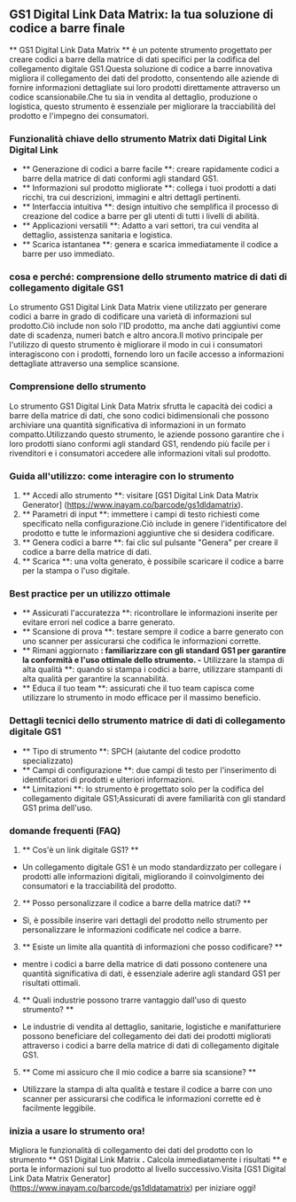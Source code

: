 ## GS1 Digital Link Data Matrix: la tua soluzione di codice a barre finale

** GS1 Digital Link Data Matrix ** è un potente strumento progettato per creare codici a barre della matrice di dati specifici per la codifica del collegamento digitale GS1.Questa soluzione di codice a barre innovativa migliora il collegamento dei dati del prodotto, consentendo alle aziende di fornire informazioni dettagliate sui loro prodotti direttamente attraverso un codice scansionabile.Che tu sia in vendita al dettaglio, produzione o logistica, questo strumento è essenziale per migliorare la tracciabilità del prodotto e l'impegno dei consumatori.

### Funzionalità chiave dello strumento Matrix dati Digital Link Digital Link

- ** Generazione di codici a barre facile **: creare rapidamente codici a barre della matrice di dati conformi agli standard GS1.
- ** Informazioni sul prodotto migliorate **: collega i tuoi prodotti a dati ricchi, tra cui descrizioni, immagini e altri dettagli pertinenti.
- ** Interfaccia intuitiva **: design intuitivo che semplifica il processo di creazione del codice a barre per gli utenti di tutti i livelli di abilità.
- ** Applicazioni versatili **: Adatto a vari settori, tra cui vendita al dettaglio, assistenza sanitaria e logistica.
- ** Scarica istantanea **: genera e scarica immediatamente il codice a barre per uso immediato.

### cosa e perché: comprensione dello strumento matrice di dati di collegamento digitale GS1

Lo strumento GS1 Digital Link Data Matrix viene utilizzato per generare codici a barre in grado di codificare una varietà di informazioni sul prodotto.Ciò include non solo l'ID prodotto, ma anche dati aggiuntivi come date di scadenza, numeri batch e altro ancora.Il motivo principale per l'utilizzo di questo strumento è migliorare il modo in cui i consumatori interagiscono con i prodotti, fornendo loro un facile accesso a informazioni dettagliate attraverso una semplice scansione.

### Comprensione dello strumento

Lo strumento GS1 Digital Link Data Matrix sfrutta le capacità dei codici a barre della matrice di dati, che sono codici bidimensionali che possono archiviare una quantità significativa di informazioni in un formato compatto.Utilizzando questo strumento, le aziende possono garantire che i loro prodotti siano conformi agli standard GS1, rendendo più facile per i rivenditori e i consumatori accedere alle informazioni vitali sul prodotto.

### Guida all'utilizzo: come interagire con lo strumento

1. ** Accedi allo strumento **: visitare [GS1 Digital Link Data Matrix Generator] (https://www.inayam.co/barcode/gs1dldamatrix).
2. ** Parametri di input **: immettere i campi di testo richiesti come specificato nella configurazione.Ciò include in genere l'identificatore del prodotto e tutte le informazioni aggiuntive che si desidera codificare.
3. ** Genera codici a barre **: fai clic sul pulsante "Genera" per creare il codice a barre della matrice di dati.
4. ** Scarica **: una volta generato, è possibile scaricare il codice a barre per la stampa o l'uso digitale.

### Best practice per un utilizzo ottimale

- ** Assicurati l'accuratezza **: ricontrollare le informazioni inserite per evitare errori nel codice a barre generato.
- ** Scansione di prova **: testare sempre il codice a barre generato con uno scanner per assicurarsi che codifica le informazioni corrette.
- ** Rimani aggiornato **: familiarizzare con gli standard GS1 per garantire la conformità e l'uso ottimale dello strumento.
-** Utilizzare la stampa di alta qualità **: quando si stampa i codici a barre, utilizzare stampanti di alta qualità per garantire la scannabilità.
- ** Educa il tuo team **: assicurati che il tuo team capisca come utilizzare lo strumento in modo efficace per il massimo beneficio.

### Dettagli tecnici dello strumento matrice di dati di collegamento digitale GS1

- ** Tipo di strumento **: SPCH (aiutante del codice prodotto specializzato)
- ** Campi di configurazione **: due campi di testo per l'inserimento di identificatori di prodotti e ulteriori informazioni.
- ** Limitazioni **: lo strumento è progettato solo per la codifica del collegamento digitale GS1;Assicurati di avere familiarità con gli standard GS1 prima dell'uso.

### domande frequenti (FAQ)

1. ** Cos'è un link digitale GS1? **
- Un collegamento digitale GS1 è un modo standardizzato per collegare i prodotti alle informazioni digitali, migliorando il coinvolgimento dei consumatori e la tracciabilità del prodotto.

2. ** Posso personalizzare il codice a barre della matrice dati? **
- Sì, è possibile inserire vari dettagli del prodotto nello strumento per personalizzare le informazioni codificate nel codice a barre.

3. ** Esiste un limite alla quantità di informazioni che posso codificare? **
- mentre i codici a barre della matrice di dati possono contenere una quantità significativa di dati, è essenziale aderire agli standard GS1 per risultati ottimali.

4. ** Quali industrie possono trarre vantaggio dall'uso di questo strumento? **
- Le industrie di vendita al dettaglio, sanitarie, logistiche e manifatturiere possono beneficiare del collegamento dei dati dei prodotti migliorati attraverso i codici a barre della matrice di dati di collegamento digitale GS1.

5. ** Come mi assicuro che il mio codice a barre sia scansione? **
- Utilizzare la stampa di alta qualità e testare il codice a barre con uno scanner per assicurarsi che codifica le informazioni corrette ed è facilmente leggibile.

### inizia a usare lo strumento ora!

Migliora le funzionalità di collegamento dei dati del prodotto con lo strumento ** GS1 Digital Link Matrix **.** Calcola immediatamente i risultati ** e porta le informazioni sul tuo prodotto al livello successivo.Visita [GS1 Digital Link Data Matrix Generator] (https://www.inayam.co/barcode/gs1dldatamatrix) per iniziare oggi!